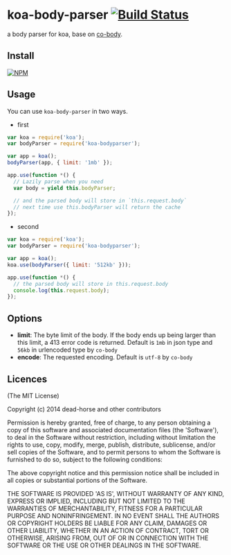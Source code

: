 koa-body-parser [![Build Status](https://secure.travis-ci.org/dead-horse/koa-body-parser.png)](http://travis-ci.org/dead-horse/koa-body-parser)
===============

a body parser for koa, base on [co-body](https://github.com/visionmedia/co-body).

## Install

[![NPM](https://nodei.co/npm/koa-bodyparser.png?downloads=true)](https://nodei.co/npm/koa-bodyparser/)

## Usage

You can use `koa-body-parser` in two ways.

* first

```js
var koa = require('koa');
var bodyParser = require('koa-bodyparser');

var app = koa();
bodyParser(app, { limit: '1mb' });

app.use(function *() {
  // Lazily parse when you need
  var body = yield this.bodyParser;

  // and the parsed body will store in `this.request.body`
  // next time use this.bodyParser will return the cache
});
```

* second

```js
var koa = require('koa');
var bodyParser = require('koa-bodyparser');

var app = koa();
koa.use(bodyParser({ limit: '512kb' }));

app.use(function *() {
  // the parsed body will store in this.request.body
  console.log(this.request.body);
});
```

## Options

* **limit**: The byte limit of the body. If the body ends up being larger than this limit, a 413 error code is returned. Default is `1mb` in json type and `56kb` in urlencoded type by `co-body`
* **encode**: The requested encoding. Default is `utf-8` by `co-body`

## Licences
(The MIT License)

Copyright (c) 2014 dead-horse and other contributors

Permission is hereby granted, free of charge, to any person obtaining a copy of this software and associated documentation files (the 'Software'), to deal in the Software without restriction, including without limitation the rights to use, copy, modify, merge, publish, distribute, sublicense, and/or sell copies of the Software, and to permit persons to whom the Software is furnished to do so, subject to the following conditions:

The above copyright notice and this permission notice shall be included in all copies or substantial portions of the Software.

THE SOFTWARE IS PROVIDED 'AS IS', WITHOUT WARRANTY OF ANY KIND, EXPRESS OR IMPLIED, INCLUDING BUT NOT LIMITED TO THE WARRANTIES OF MERCHANTABILITY, FITNESS FOR A PARTICULAR PURPOSE AND NONINFRINGEMENT. IN NO EVENT SHALL THE AUTHORS OR COPYRIGHT HOLDERS BE LIABLE FOR ANY CLAIM, DAMAGES OR OTHER LIABILITY, WHETHER IN AN ACTION OF CONTRACT, TORT OR OTHERWISE, ARISING FROM, OUT OF OR IN CONNECTION WITH THE SOFTWARE OR THE USE OR OTHER DEALINGS IN THE SOFTWARE.
